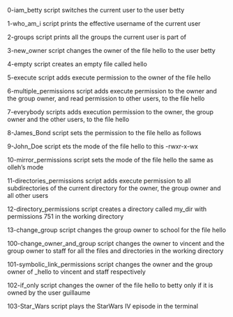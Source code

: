 0-iam_betty script switches the current user to the user betty

1-who_am_i script prints the effective username of the current user

2-groups script prints all the groups the current user is part of

3-new_owner script changes the owner of the file hello to the user betty

4-empty script creates an empty file called hello

5-execute script adds execute permission to the owner of the file hello

6-multiple_permissions script adds execute permission to the owner and the group owner, and read permission to other users, to the file hello

7-everybody scripts adds execution permission to the owner, the group owner and the other users, to the file hello

8-James_Bond script sets the permission to the file hello as follows

9-John_Doe script ets the mode of the file hello to this -rwxr-x-wx 

10-mirror_permissions script sets the mode of the file hello the same as olleh’s mode

11-directories_permissions script adds execute permission to all subdirectories of the current directory for the owner, the group owner and all other users

12-directory_permissions script creates a directory called my_dir with permissions 751 in the working directory

13-change_group script changes the group owner to school for the file hello

100-change_owner_and_group script changes the owner to vincent and the group owner to staff for all the files and directories in the working directory

101-symbolic_link_permissions script changes the owner and the group owner of _hello to vincent and staff respectively

102-if_only script changes the owner of the file hello to betty only if it is owned by the user guillaume

103-Star_Wars script plays the StarWars IV episode in the terminal
